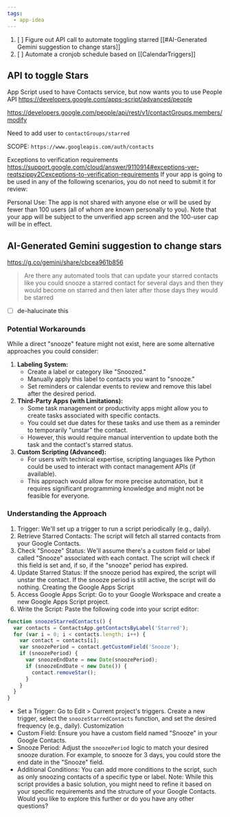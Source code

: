 ```yaml
---
tags:
  - app-idea
---
```


1. [ ] Figure out API call to automate toggling starred [[#AI-Generated Gemini suggestion to change stars]]
2. [ ] Automate a cronjob schedule based on [[CalendarTriggers]]

## API to toggle Stars
App Script used to have Contacts service, but now wants you to use People API
https://developers.google.com/apps-script/advanced/people

https://developers.google.com/people/api/rest/v1/contactGroups.members/modify

Need to add user to `contactGroups/starred`

SCOPE: `https://www.googleapis.com/auth/contacts`

Exceptions to verification requirements
https://support.google.com/cloud/answer/9110914#exceptions-ver-reqtszippy2Cexceptions-to-verification-requirements
If your app is going to be used in any of the following scenarios, you do not need to submit it for review:

Personal Use: The app is not shared with anyone else or will be used by fewer than 100 users (all of whom are known personally to you). Note that your app will be subject to the unverified app screen and the 100-user cap will be in effect.


## AI-Generated Gemini suggestion to change stars
https://g.co/gemini/share/cbcea961b856

> Are there any automated tools that can update your starred contacts like you could snooze a starred contact for several days and then they would become on starred and then later after those days they would be starred

- [ ] de-halucinate this
### Potential Workarounds

While a direct "snooze" feature might not exist, here are some alternative approaches you could consider:

1. **Labeling System:**
    - Create a label or category like "Snoozed."
    - Manually apply this label to contacts you want to "snooze."
    - Set reminders or calendar events to review and remove this label after the desired period.
2. **Third-Party Apps (with Limitations):**
    - Some task management or productivity apps might allow you to create tasks associated with specific contacts.
    - You could set due dates for these tasks and use them as a reminder to temporarily "unstar" the contact.
    - However, this would require manual intervention to update both the task and the contact's starred status.
3. **Custom Scripting (Advanced):**
    - For users with technical expertise, scripting languages like Python could be used to interact with contact management APIs (if available).
    - This approach would allow for more precise automation, but it requires significant programming knowledge and might not be feasible for everyone.


### Understanding the Approach
 1. Trigger: We'll set up a trigger to run a script periodically (e.g., daily).
 2. Retrieve Starred Contacts: The script will fetch all starred contacts from your Google Contacts.
 3. Check "Snooze" Status: We'll assume there's a custom field or label called "Snooze" associated with each contact. The script will check if this field is set and, if so, if the "snooze" period has expired.
 4. Update Starred Status: If the snooze period has expired, the script will unstar the contact. If the snooze period is still active, the script will do nothing.
Creating the Google Apps Script
 1. Access Google Apps Script: Go to your Google Workspace and create a new Google Apps Script project.
 2. Write the Script: Paste the following code into your script editor:
```js
function snoozeStarredContacts() {
  var contacts = ContactsApp.getContactsByLabel('Starred');
  for (var i = 0; i < contacts.length; i++) {
    var contact = contacts[i];
    var snoozePeriod = contact.getCustomField('Snooze');
    if (snoozePeriod) {
      var snoozeEndDate = new Date(snoozePeriod);
      if (snoozeEndDate < new Date()) {
        contact.removeStar();
      }
    }
  }
}
```
 * Set a Trigger: Go to Edit > Current project's triggers. Create a new trigger, select the `snoozeStarredContacts` function, and set the desired frequency (e.g., daily).
Customization
 * Custom Field: Ensure you have a custom field named "Snooze" in your Google Contacts.
 * Snooze Period: Adjust the `snoozePeriod` logic to match your desired snooze duration. For example, to snooze for 3 days, you could store the end date in the "Snooze" field.
 * Additional Conditions: You can add more conditions to the script, such as only snoozing contacts of a specific type or label.
Note: While this script provides a basic solution, you might need to refine it based on your specific requirements and the structure of your Google Contacts.
Would you like to explore this further or do you have any other questions?

